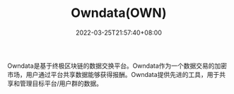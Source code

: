 ﻿---
weight: 
title: "Owndata(OWN)"
description: "Owndata是基于终极区块链的数据交换平台"
date: 2022-03-25T21:57:40+08:00
lastmod: 2022-03-25T16:45:40+08:00
draft: false
authors: ["Metabd"]
featuredImage: "owndataown.webp"
link: ""
tags: ["数字代币","Owndata(OWN)"]
categories: ["navigation"]
navigation: ["数字代币"]
lightgallery: true
toc: true
pinned: false
recommend: false
recommend1: false
---
Owndata是基于终极区块链的数据交换平台。Owndata作为一个数据交易的加密市场，用户通过平台共享数据能够获得报酬。Owndata提供先进的工具，用于共享和管理目标平台/用户群的数据。

